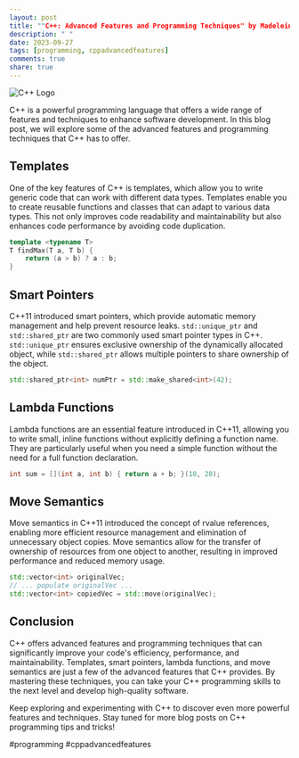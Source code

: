```yaml
---
layout: post
title: ""C++: Advanced Features and Programming Techniques" by Madeleine LaRue"
description: " "
date: 2023-09-27
tags: [programming, cppadvancedfeatures]
comments: true
share: true
---
```


![C++ Logo](https://example.com/c++_logo.png)

C++ is a powerful programming language that offers a wide range of features and techniques to enhance software development. In this blog post, we will explore some of the advanced features and programming techniques that C++ has to offer. 

## Templates

One of the key features of C++ is templates, which allow you to write generic code that can work with different data types. Templates enable you to create reusable functions and classes that can adapt to various data types. This not only improves code readability and maintainability but also enhances code performance by avoiding code duplication.

```cpp
template <typename T>
T findMax(T a, T b) {
    return (a > b) ? a : b;
}
```

## Smart Pointers

C++11 introduced smart pointers, which provide automatic memory management and help prevent resource leaks. `std::unique_ptr` and `std::shared_ptr` are two commonly used smart pointer types in C++. `std::unique_ptr` ensures exclusive ownership of the dynamically allocated object, while `std::shared_ptr` allows multiple pointers to share ownership of the object.

```cpp
std::shared_ptr<int> numPtr = std::make_shared<int>(42);
```

## Lambda Functions

Lambda functions are an essential feature introduced in C++11, allowing you to write small, inline functions without explicitly defining a function name. They are particularly useful when you need a simple function without the need for a full function declaration.

```cpp
int sum = [](int a, int b) { return a + b; }(10, 20);
```

## Move Semantics

Move semantics in C++11 introduced the concept of rvalue references, enabling more efficient resource management and elimination of unnecessary object copies. Move semantics allow for the transfer of ownership of resources from one object to another, resulting in improved performance and reduced memory usage.

```cpp
std::vector<int> originalVec;
// ... populate originalVec ...
std::vector<int> copiedVec = std::move(originalVec);
```

## Conclusion

C++ offers advanced features and programming techniques that can significantly improve your code's efficiency, performance, and maintainability. Templates, smart pointers, lambda functions, and move semantics are just a few of the advanced features that C++ provides. By mastering these techniques, you can take your C++ programming skills to the next level and develop high-quality software.

Keep exploring and experimenting with C++ to discover even more powerful features and techniques. Stay tuned for more blog posts on C++ programming tips and tricks!

#programming #cppadvancedfeatures